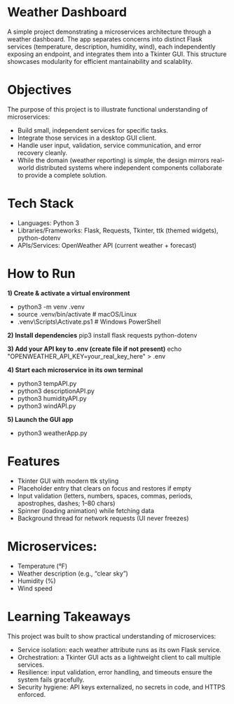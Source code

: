 # Weather Dashboard
A simple project demonstrating a microservices architecture through a weather dashboard. The app separates concerns into distinct Flask services (temperature, description, humidity, wind), each independently exposing an endpoint, and integrates them into a Tkinter GUI. This structure showcases modularity for efficient mantainability and scalablity.

# Objectives
The purpose of this project is to illustrate functional understanding of microservices:

- Build small, independent services for specific tasks.
- Integrate those services in a desktop GUI client.
- Handle user input, validation, service communication, and error recovery cleanly.
- While the domain (weather reporting) is simple, the design mirrors real-world distributed systems where independent components collaborate to provide a complete solution.

# Tech Stack
- Languages: Python 3
- Libraries/Frameworks: Flask, Requests, Tkinter, ttk (themed widgets), python-dotenv
- APIs/Services: OpenWeather API (current weather + forecast)

# How to Run
**1) Create & activate a virtual environment**
- python3 -m venv .venv
- source .venv/bin/activate   # macOS/Linux
- .venv\Scripts\Activate.ps1  # Windows PowerShell

**2) Install dependencies**
pip3 install flask requests python-dotenv

**3) Add your API key to .env (create file if not present)**
echo "OPENWEATHER_API_KEY=your_real_key_here" > .env

**4) Start each microservice in its own terminal**
- python3 tempAPI.py
- python3 descriptionAPI.py
- python3 humidityAPI.py
- python3 windAPI.py

**5) Launch the GUI app**
- python3 weatherApp.py

# Features
- Tkinter GUI with modern ttk styling
- Placeholder entry that clears on focus and restores if empty
- Input validation (letters, numbers, spaces, commas, periods, apostrophes, dashes; 1–80 chars)
- Spinner (loading animation) while fetching data
- Background thread for network requests (UI never freezes)

# Microservices:
- Temperature (°F)
- Weather description (e.g., “clear sky”)
- Humidity (%)
- Wind speed

# Learning Takeaways
This project was built to show practical understanding of microservices:

- Service isolation: each weather attribute runs as its own Flask service.
- Orchestration: a Tkinter GUI acts as a lightweight client to call multiple services.
- Resilience: input validation, error handling, and timeouts ensure the system fails gracefully.
- Security hygiene: API keys externalized, no secrets in code, and HTTPS enforced.
